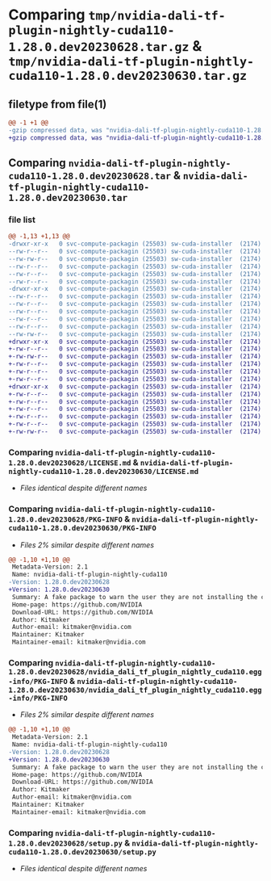 # Comparing `tmp/nvidia-dali-tf-plugin-nightly-cuda110-1.28.0.dev20230628.tar.gz` & `tmp/nvidia-dali-tf-plugin-nightly-cuda110-1.28.0.dev20230630.tar.gz`

## filetype from file(1)

```diff
@@ -1 +1 @@
-gzip compressed data, was "nvidia-dali-tf-plugin-nightly-cuda110-1.28.0.dev20230628.tar", last modified: Thu Jun 29 12:03:32 2023, max compression
+gzip compressed data, was "nvidia-dali-tf-plugin-nightly-cuda110-1.28.0.dev20230630.tar", last modified: Sat Jul  1 01:43:30 2023, max compression
```

## Comparing `nvidia-dali-tf-plugin-nightly-cuda110-1.28.0.dev20230628.tar` & `nvidia-dali-tf-plugin-nightly-cuda110-1.28.0.dev20230630.tar`

### file list

```diff
@@ -1,13 +1,13 @@
-drwxr-xr-x   0 svc-compute-packagin (25503) sw-cuda-installer  (2174)        0 2023-06-29 12:03:32.878522 nvidia-dali-tf-plugin-nightly-cuda110-1.28.0.dev20230628/
--rw-r--r--   0 svc-compute-packagin (25503) sw-cuda-installer  (2174)      469 2023-06-29 12:03:32.000000 nvidia-dali-tf-plugin-nightly-cuda110-1.28.0.dev20230628/ERROR.txt
--rw-rw-r--   0 svc-compute-packagin (25503) sw-cuda-installer  (2174)    11336 2023-06-14 04:38:44.000000 nvidia-dali-tf-plugin-nightly-cuda110-1.28.0.dev20230628/LICENSE.md
--rw-r--r--   0 svc-compute-packagin (25503) sw-cuda-installer  (2174)       37 2023-06-29 12:03:32.000000 nvidia-dali-tf-plugin-nightly-cuda110-1.28.0.dev20230628/PACKAGE_NAME
--rw-r--r--   0 svc-compute-packagin (25503) sw-cuda-installer  (2174)     1708 2023-06-29 12:03:32.878522 nvidia-dali-tf-plugin-nightly-cuda110-1.28.0.dev20230628/PKG-INFO
--rw-r--r--   0 svc-compute-packagin (25503) sw-cuda-installer  (2174)      316 2023-06-29 12:03:32.000000 nvidia-dali-tf-plugin-nightly-cuda110-1.28.0.dev20230628/README.rst
-drwxr-xr-x   0 svc-compute-packagin (25503) sw-cuda-installer  (2174)        0 2023-06-29 12:03:32.878522 nvidia-dali-tf-plugin-nightly-cuda110-1.28.0.dev20230628/nvidia_dali_tf_plugin_nightly_cuda110.egg-info/
--rw-r--r--   0 svc-compute-packagin (25503) sw-cuda-installer  (2174)     1708 2023-06-29 12:03:32.000000 nvidia-dali-tf-plugin-nightly-cuda110-1.28.0.dev20230628/nvidia_dali_tf_plugin_nightly_cuda110.egg-info/PKG-INFO
--rw-r--r--   0 svc-compute-packagin (25503) sw-cuda-installer  (2174)      297 2023-06-29 12:03:32.000000 nvidia-dali-tf-plugin-nightly-cuda110-1.28.0.dev20230628/nvidia_dali_tf_plugin_nightly_cuda110.egg-info/SOURCES.txt
--rw-r--r--   0 svc-compute-packagin (25503) sw-cuda-installer  (2174)        1 2023-06-29 12:03:32.000000 nvidia-dali-tf-plugin-nightly-cuda110-1.28.0.dev20230628/nvidia_dali_tf_plugin_nightly_cuda110.egg-info/dependency_links.txt
--rw-r--r--   0 svc-compute-packagin (25503) sw-cuda-installer  (2174)       22 2023-06-29 12:03:32.000000 nvidia-dali-tf-plugin-nightly-cuda110-1.28.0.dev20230628/nvidia_dali_tf_plugin_nightly_cuda110.egg-info/top_level.txt
--rw-r--r--   0 svc-compute-packagin (25503) sw-cuda-installer  (2174)       38 2023-06-29 12:03:32.878522 nvidia-dali-tf-plugin-nightly-cuda110-1.28.0.dev20230628/setup.cfg
--rw-rw-r--   0 svc-compute-packagin (25503) sw-cuda-installer  (2174)     4560 2023-06-14 04:38:44.000000 nvidia-dali-tf-plugin-nightly-cuda110-1.28.0.dev20230628/setup.py
+drwxr-xr-x   0 svc-compute-packagin (25503) sw-cuda-installer  (2174)        0 2023-07-01 01:43:30.944811 nvidia-dali-tf-plugin-nightly-cuda110-1.28.0.dev20230630/
+-rw-r--r--   0 svc-compute-packagin (25503) sw-cuda-installer  (2174)      469 2023-07-01 01:43:30.000000 nvidia-dali-tf-plugin-nightly-cuda110-1.28.0.dev20230630/ERROR.txt
+-rw-rw-r--   0 svc-compute-packagin (25503) sw-cuda-installer  (2174)    11336 2023-06-14 04:38:44.000000 nvidia-dali-tf-plugin-nightly-cuda110-1.28.0.dev20230630/LICENSE.md
+-rw-r--r--   0 svc-compute-packagin (25503) sw-cuda-installer  (2174)       37 2023-07-01 01:43:30.000000 nvidia-dali-tf-plugin-nightly-cuda110-1.28.0.dev20230630/PACKAGE_NAME
+-rw-r--r--   0 svc-compute-packagin (25503) sw-cuda-installer  (2174)     1708 2023-07-01 01:43:30.944811 nvidia-dali-tf-plugin-nightly-cuda110-1.28.0.dev20230630/PKG-INFO
+-rw-r--r--   0 svc-compute-packagin (25503) sw-cuda-installer  (2174)      316 2023-07-01 01:43:30.000000 nvidia-dali-tf-plugin-nightly-cuda110-1.28.0.dev20230630/README.rst
+drwxr-xr-x   0 svc-compute-packagin (25503) sw-cuda-installer  (2174)        0 2023-07-01 01:43:30.944811 nvidia-dali-tf-plugin-nightly-cuda110-1.28.0.dev20230630/nvidia_dali_tf_plugin_nightly_cuda110.egg-info/
+-rw-r--r--   0 svc-compute-packagin (25503) sw-cuda-installer  (2174)     1708 2023-07-01 01:43:30.000000 nvidia-dali-tf-plugin-nightly-cuda110-1.28.0.dev20230630/nvidia_dali_tf_plugin_nightly_cuda110.egg-info/PKG-INFO
+-rw-r--r--   0 svc-compute-packagin (25503) sw-cuda-installer  (2174)      297 2023-07-01 01:43:30.000000 nvidia-dali-tf-plugin-nightly-cuda110-1.28.0.dev20230630/nvidia_dali_tf_plugin_nightly_cuda110.egg-info/SOURCES.txt
+-rw-r--r--   0 svc-compute-packagin (25503) sw-cuda-installer  (2174)        1 2023-07-01 01:43:30.000000 nvidia-dali-tf-plugin-nightly-cuda110-1.28.0.dev20230630/nvidia_dali_tf_plugin_nightly_cuda110.egg-info/dependency_links.txt
+-rw-r--r--   0 svc-compute-packagin (25503) sw-cuda-installer  (2174)       22 2023-07-01 01:43:30.000000 nvidia-dali-tf-plugin-nightly-cuda110-1.28.0.dev20230630/nvidia_dali_tf_plugin_nightly_cuda110.egg-info/top_level.txt
+-rw-r--r--   0 svc-compute-packagin (25503) sw-cuda-installer  (2174)       38 2023-07-01 01:43:30.944811 nvidia-dali-tf-plugin-nightly-cuda110-1.28.0.dev20230630/setup.cfg
+-rw-rw-r--   0 svc-compute-packagin (25503) sw-cuda-installer  (2174)     4560 2023-06-14 04:38:44.000000 nvidia-dali-tf-plugin-nightly-cuda110-1.28.0.dev20230630/setup.py
```

### Comparing `nvidia-dali-tf-plugin-nightly-cuda110-1.28.0.dev20230628/LICENSE.md` & `nvidia-dali-tf-plugin-nightly-cuda110-1.28.0.dev20230630/LICENSE.md`

 * *Files identical despite different names*

### Comparing `nvidia-dali-tf-plugin-nightly-cuda110-1.28.0.dev20230628/PKG-INFO` & `nvidia-dali-tf-plugin-nightly-cuda110-1.28.0.dev20230630/PKG-INFO`

 * *Files 2% similar despite different names*

```diff
@@ -1,10 +1,10 @@
 Metadata-Version: 2.1
 Name: nvidia-dali-tf-plugin-nightly-cuda110
-Version: 1.28.0.dev20230628
+Version: 1.28.0.dev20230630
 Summary: A fake package to warn the user they are not installing the correct package.
 Home-page: https://github.com/NVIDIA
 Download-URL: https://github.com/NVIDIA
 Author: Kitmaker
 Author-email: kitmaker@nvidia.com
 Maintainer: Kitmaker
 Maintainer-email: kitmaker@nvidia.com
```

### Comparing `nvidia-dali-tf-plugin-nightly-cuda110-1.28.0.dev20230628/nvidia_dali_tf_plugin_nightly_cuda110.egg-info/PKG-INFO` & `nvidia-dali-tf-plugin-nightly-cuda110-1.28.0.dev20230630/nvidia_dali_tf_plugin_nightly_cuda110.egg-info/PKG-INFO`

 * *Files 2% similar despite different names*

```diff
@@ -1,10 +1,10 @@
 Metadata-Version: 2.1
 Name: nvidia-dali-tf-plugin-nightly-cuda110
-Version: 1.28.0.dev20230628
+Version: 1.28.0.dev20230630
 Summary: A fake package to warn the user they are not installing the correct package.
 Home-page: https://github.com/NVIDIA
 Download-URL: https://github.com/NVIDIA
 Author: Kitmaker
 Author-email: kitmaker@nvidia.com
 Maintainer: Kitmaker
 Maintainer-email: kitmaker@nvidia.com
```

### Comparing `nvidia-dali-tf-plugin-nightly-cuda110-1.28.0.dev20230628/setup.py` & `nvidia-dali-tf-plugin-nightly-cuda110-1.28.0.dev20230630/setup.py`

 * *Files identical despite different names*

